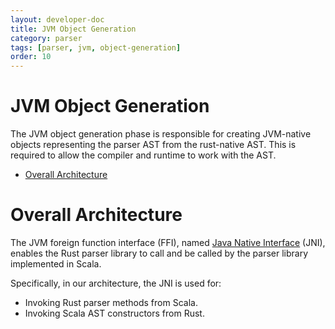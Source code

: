 ```yaml
---
layout: developer-doc
title: JVM Object Generation
category: parser
tags: [parser, jvm, object-generation]
order: 10
---
```


# JVM Object Generation

The JVM object generation phase is responsible for creating JVM-native objects
representing the parser AST from the rust-native AST. This is required to allow
the compiler and runtime to work with the AST.

<!-- MarkdownTOC levels="2,3" autolink="true" -->

- [Overall Architecture](#overall-architecture)

<!-- /MarkdownTOC -->

# Overall Architecture

The JVM foreign function interface (FFI), named
[Java Native Interface](https://en.wikipedia.org/wiki/Java_Native_Interface)
(JNI), enables the Rust parser library to call and be called by the parser
library implemented in Scala.

Specifically, in our architecture, the JNI is used for:

- Invoking Rust parser methods from Scala.
- Invoking Scala AST constructors from Rust.
